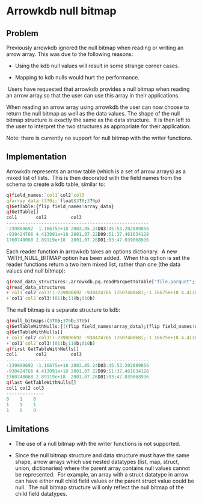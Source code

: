# Arrowkdb null bitmap

## Problem

Previously arrowkdb ignored the null bitmap when reading or writing an arrow array. This was due to the following reasons: 

- Using the kdb null values will result in some strange corner cases.

- Mapping to kdb nulls would hurt the performance. 

 Users have requested that arrowkdb provides a null bitmap when reading an arrow array.so that the user can use this array in their applications.

When reading an arrow array using arrowkdb the user can now choose to return the null bitmap as well as the data values. The shape of the null bitmap structure is exactly the same as the data structure.  It is then left to the user to interpret the two structures as appropriate for their application.

Note: there is currently no support for null bitmap with the writer functions. 


## Implementation


Arrowkdb represents an arrow table (which is a set of arrow arrays) as a mixed list of lists.  This is then decorated with the field names from the schema to create a kdb table, similar to:

```q
q)field_names:`col1`col2`col3 
q)array_data:(3?0i;`float$3?0;3?0p) 
q)GetTable:{flip field_names!array_data} 
q)GetTable[] 
col1       col2         col3 
----------------------------------------------------- 
-239800692 -1.16675e+18 2003.05.24D03:45:53.202889856 
-930424766 4.413091e+18 2001.07.22D09:51:37.461634128 
1760748068 2.89119e+18  2001.07.26D01:03:47.039068936 
```


Each reader function in arrowkdb takes an options dictionary.  A new `WITH_NULL_BITMAP option has been added.  When this option is set the reader functions return a two item mixed list, rather than one (the data values and null bitmap):

```q
q)read_data_structures:.arrowkdb.pq.readParquetToTable["file.parquet";(``WITH_NULL_BITMAP)!((::);1)] 
q)read_data_structures 
+`col1`col2`col3!(-239800692 -930424766 1760748068i;-1.16675e+18 4.413091e+18.. 
+`col1`col2`col3!(011b;110b;010b)
```

The null bitmap is a separate structure to kdb:

```q
q)null_bitmaps:(3?0b;3?0b;3?0b) 
q)GetTableWithNulls:{((flip field_names!array_data);(flip field_names!null_bitmaps))} 
q)GetTableWithNulls[] 
+`col1`col2`col3!(-239800692 -930424766 1760748068i;-1.16675e+18 4.413091e+18.. 
+`col1`col2`col3!(011b;110b;010b) 
q)first GetTableWithNulls[] 
col1       col2         col3 
----------------------------------------------------- 
-239800692 -1.16675e+18 2003.05.24D03:45:53.202889856 
-930424766 4.413091e+18 2001.07.22D09:51:37.461634128 
1760748068 2.89119e+18  2001.07.26D01:03:47.039068936 
q)last GetTableWithNulls[] 
col1 col2 col3 
-------------- 
0    1    0 
1    1    1 
1    0    0 
```


## Limitations

- The use of a  null bitmap with the writer functions is not supported. 

- Since the null bitmap structure and data structure must have the same shape, arrow arrays which use nested datatypes (list, map, struct, union, dictionaries) where the parent array contains null values cannot be represented.  For example, an array with a struct datatype in arrow can have either null child field values or the parent struct value could be null.  The null bitmap structure will only reflect the null bitmap of the child field datatypes.
